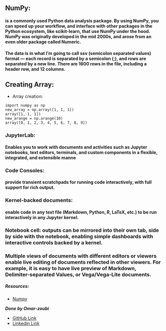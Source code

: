 ## NumPy:
#### is a commonly used Python data analysis package. By using NumPy, you can speed up your workflow, and interface with other packages in the Python ecosystem, like scikit-learn, that use NumPy under the hood. NumPy was originally developed in the mid 2000s, and arose from an even older package called Numeric. 

#### The data is in what I’m going to call ssv (semicolon separated values) format — each record is separated by a semicolon (;), and rows are separated by a new line. There are 1600 rows in the file, including a header row, and 12 columns.

## Creating Array:
- Array creation:
```
import numpy as np
new_array = np.array([1, 1, 1])
array([1, 1, 1])
new_arange = np.arange(10) 
array([0, 1, 2, 3, 4, 5, 6, 7, 8, 9])
```



### JupyterLab:
#### Enables you to work with documents and activities such as Jupyter notebooks, text editors, terminals, and custom components in a flexible, integrated, and extensible manne

### Code Consoles:
#### provide transient scratchpads for running code interactively, with full support for rich output.
### Kernel-backed documents: 
#### enable code in any text file (Markdown, Python, R, LaTeX, etc.) to be run interactively in any Jupyter kernel. 
### Notebook cell: outputs can be mirrored into their own tab, side by side with the notebook, enabling simple dashboards with interactive controls backed by a kernel.
### Multiple views of documents with different editors or viewers enable live editing of documents reflected in other viewers. For example, it is easy to have live preview of Markdown, Delimiter-separated Values, or Vega/Vega-Lite documents.


##### Resources:

- [Numpy](https://www.dataquest.io/blog/numpy-tutorial-python/)





***Done by Omar-zoubi***
- [GitHub Link](https://github.com/Omar-zoubi)
- [Linkedin Link](https://www.linkedin.com/in/omar-alzoubi-54034bb4/)